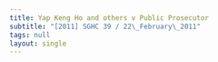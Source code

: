 ```yaml
---
title: Yap Keng Ho and others v Public Prosecutor
subtitle: "[2011] SGHC 39 / 22\_February\_2011"
tags: null
layout: single
---
```


